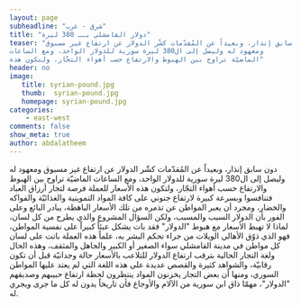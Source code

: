 ```yaml
---
layout: page
subheadline: "شرق - غرب"
title: "دولار القامشلي بــ 380 ليرة"
teaser: "دون سابق إنذار، وبعيداً عن المُقدّمات كشّر الدولار عن ارتفاع غير مسبوق
ومعهود له وليصل إلى ال380 ليرة سورية للدولار الواحد، ومع الساعات
الماضيّة تراوح بين الهبوط والارتفاع حسب أهواء التجّار، ولتكون هذه"
header: no
image:
   title: syrian-pound.jpg
   thumb:  syrian-pound.jpg
   homepage: syrian-pound.jpg
categories:
    - east-west
comments: false
show_meta: true
author: abdalatheem
---
```




دون سابق إنذار، وبعيداً عن المُقدّمات كشّر الدولار عن ارتفاع غير مسبوق
ومعهود له وليصل إلى ال380 ليرة سورية للدولار الواحد، ومع الساعات
الماضيّة تراوح بين الهبوط والارتفاع حسب أهواء التجّار، ولتكون هذه
الأسعار للعملة فرصة لتجار أرزاق العباد فتنافسوا وبسرعة كبيرة لارتفاع
جنوني على كافة المواد التموينية والغذائيّة والفواكه والخضار، ومجرد أن
يعبر المواطن عن تذمره من تلك الأسعار الباهظة، يبادر البائع وعلى الفور
بأن الدولار السبب والمسبب، ولكن السؤال المشروع والذي يطرح من كل لسان،
لماذا لا تهبط الأسعار مع هبوط "الدولار" فقد بات يشكل عبئاً كبيراً على
نفسية المواطن، فهو الذي ذوّق الأهالي الويلات من جراء تحكم البشر به،
علماً هذه العملة باتت على لسان كل مواطن في مدينة القامشلي سواء الصغير أو
الكبير والجاهل والمثقف، وهذه الحال ولغة التجار الحالية بترقب ارتفاع
الدولار للتلاعب بالأسعار حالة وجدانيّة قبل أن تكون رقابيّة، والشواهد
كثيرة والقصص عديدة على هذه اللغة التي لم يعتد عليها المواطن السوري،
ومنها أن بعض التجار يخزنون المواد ينتظرون لحظة ارتفاع حبيبهم وصديقهم
"الدولار"، مهمّا ذاق ابن سورية من الآلام والأوجاع فأن تاريخاً يدون له كل
ما جرى ويجري له.
